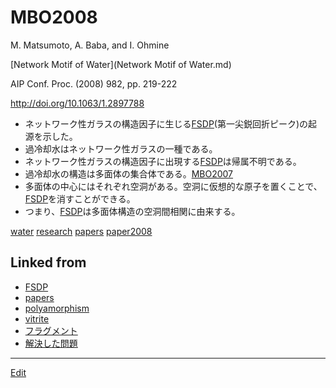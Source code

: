 # MBO2008

M. Matsumoto, A. Baba, and I. Ohmine

[Network Motif of Water](Network Motif of Water.md)

AIP Conf. Proc. (2008) 982, pp. 219-222

http://doi.org/10.1063/1.2897788


* ネットワーク性ガラスの構造因子に生じる[FSDP](FSDP.md)(第一尖鋭回折ピーク)の起源を示した。
* 過冷却水はネットワーク性ガラスの一種である。
* ネットワーク性ガラスの構造因子に出現する[FSDP](FSDP.md)は帰属不明である。
* 過冷却水の構造は多面体の集合体である。[MBO2007](MBO2007.md)
* 多面体の中心にはそれぞれ空洞がある。空洞に仮想的な原子を置くことで、[FSDP](FSDP.md)を消すことができる。
* つまり、[FSDP](FSDP.md)は多面体構造の空洞間相関に由来する。



[water](water.md) [research](research.md) [papers](papers.md) [paper2008](paper2008.md)



## Linked from

* [FSDP](FSDP.md)
* [papers](papers.md)
* [polyamorphism](polyamorphism.md)
* [vitrite](vitrite.md)
* [フラグメント](フラグメント.md)
* [解決した問題](解決した問題.md)


----
[Edit](https://github.com/vitroid/vitroid.github.io/edit/master/MD/MBO2008.md)
